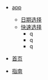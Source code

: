 * [app](app/)
  * [日期选择](app/calendar)
  * [快速选择](app/quickDate)
    *  q
    *   q
    *   q
  
* [首页](zh-cn/)
* [指南](zh-cn/guide)